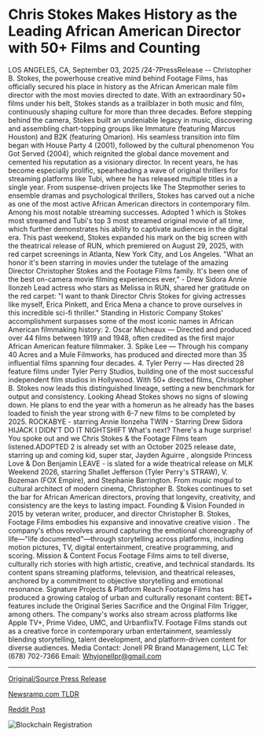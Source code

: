 # Chris Stokes Makes History as the Leading African American Director with 50+ Films and Counting

LOS ANGELES, CA, September 03, 2025 /24-7PressRelease -- Christopher B. Stokes, the powerhouse creative mind behind Footage Films, has officially secured his place in history as the African American male film director with the most movies directed to date. With an extraordinary 50+ films under his belt, Stokes stands as a trailblazer in both music and film, continuously shaping culture for more than three decades.  Before stepping behind the camera, Stokes built an undeniable legacy in music, discovering and assembling chart-topping groups like Immature (featuring Marcus Houston) and B2K (featuring Omarion). His seamless transition into film began with House Party 4 (2001), followed by the cultural phenomenon You Got Served (2004), which reignited the global dance movement and cemented his reputation as a visionary director.  In recent years, he has become especially prolific, spearheading a wave of original thrillers for streaming platforms like Tubi, where he has released multiple titles in a single year. From suspense-driven projects like The Stepmother series to ensemble dramas and psychological thrillers, Stokes has carved out a niche as one of the most active African American directors in contemporary film.  Among his most notable streaming successes. Adopted 1 which is Stokes most streamed and Tubi's top 3 most streamed original movie of all time, which further demonstrates his ability to captivate audiences in the digital era.  This past weekend, Stokes expanded his mark on the big screen with the theatrical release of RUN, which premiered on August 29, 2025, with red carpet screenings in Atlanta, New York City, and Los Angeles.  "What an honor it's been starring in movies under the tutelage of the amazing Director Christopher Stokes and the Footage Films family. It's been one of the best on-camera movie filming experiences ever," - Drew Sidora  Annie Ilonzeh Lead actress who stars as Melissa in RUN, shared her gratitude on the red carpet: "I want to thank Director Chris Stokes for giving actresses like myself, Erica Pinkett, and Erica Mena a chance to prove ourselves in this incredible sci-fi thriller."  Standing in Historic Company  Stokes' accomplishment surpasses some of the most iconic names in African American filmmaking history:  2. Oscar Micheaux — Directed and produced over 44 films between 1919 and 1948, often credited as the first major African American feature filmmaker.  3. Spike Lee — Through his company 40 Acres and a Mule Filmworks, has produced and directed more than 35 influential films spanning four decades.  4. Tyler Perry — Has directed 28 feature films under Tyler Perry Studios, building one of the most successful independent film studios in Hollywood.  With 50+ directed films, Christopher B. Stokes now leads this distinguished lineage, setting a new benchmark for output and consistency.  Looking Ahead  Stokes shows no signs of slowing down. He plans to end the year with a homerun as he already has the bases loaded to finish the year strong with 6-7 new films to be completed by 2025.   ROCKABYE - starring Annie Ilonzeha   TWIN - Starring Drew Sidora   HIJACK  I DIDN'T DO IT  NIGHTSHIFT   What's next? There's a huge surprise! You spoke out and we Chris Stokes & the Footage Films team listened.ADOPTED 2 is already set with an October 2025 release date, starring up and coming kid, super star, Jayden Aguirre , alongside Princess Love & Don Benjamin   LEAVE  - is slated for a wide theatrical release on MLK Weekend 2026, starring Shallet Jefferson (Tyler Perry's STRAW), V. Bozeman (FOX Empire), and Stephanie Barrington.  From music mogul to cultural architect of modern cinema, Christopher B. Stokes continues to set the bar for African American directors, proving that longevity, creativity, and consistency are the keys to lasting impact.  Founding & Vision  Founded in 2015 by veteran writer, producer, and director Christopher B. Stokes, Footage Films embodies his expansive and innovative creative vision . The company's ethos revolves around capturing the emotional choreography of life—"life documented"—through storytelling across platforms, including motion pictures, TV, digital entertainment, creative programming, and scoring.   Mission & Content Focus  Footage Films aims to tell diverse, culturally rich stories with high artistic, creative, and technical standards. Its content spans streaming platforms, television, and theatrical releases, anchored by a commitment to objective storytelling and emotional resonance.  Signature Projects & Platform Reach  Footage Films has produced a growing catalog of urban and culturally resonant content:  BET+ features include the Original Series Sacrifice and the Original Film Trigger, among others. The company's works also stream across platforms like Apple TV+, Prime Video, UMC, and UrbanflixTV.  Footage Films stands out as a creative force in contemporary urban entertainment, seamlessly blending storytelling, talent development, and platform-driven content for diverse audiences.  Media Contact: Jonell PR Brand Management, LLC  Tel: (678) 702-7366 Email: Whyjonellpr@gmail.com 

---

[Original/Source Press Release](https://www.24-7pressrelease.com/press-release/526376/chris-stokes-makes-history-as-the-leading-african-american-director-with-50-films-and-counting)
                    

[Newsramp.com TLDR](https://newsramp.com/curated-news/christopher-stokes-makes-history-as-most-prolific-african-american-film-director/52a95da3f4c9b9e796b143988b65a4c3) 

 



[Reddit Post](https://www.reddit.com/r/MarketingNewsramp/comments/1n78d88/christopher_stokes_makes_history_as_most_prolific/) 



![Blockchain Registration](https://cdn.newsramp.app/24-7PressRelease/qrcode/259/3/archero8.webp)
